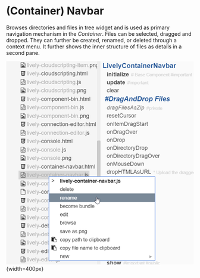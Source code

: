 # (Container) Navbar

Browses directories and files in tree widget and is used as primary navigation mechanism in the *Container*. Files can be selected, dragged and dropped.
They can further be created, renamed, or deleted through a context menu. It further shows the inner structure of files as details in a second pane. 

![](../../src/components/tools/lively-container-navbar.png){width=400px}